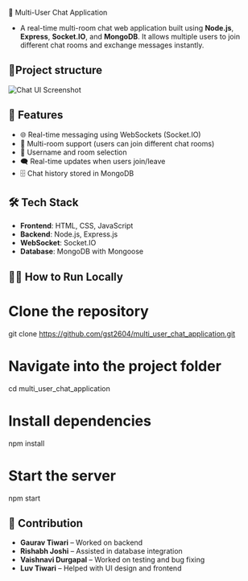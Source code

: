 💬 Multi-User Chat Application

- A real-time multi-room chat web application built using **Node.js**, **Express**, **Socket.IO**, and **MongoDB**. It allows multiple users to join different chat rooms and exchange messages instantly.

## 📁Project structure

![Chat UI Screenshot](Screenshot/chat_ui.png)


## 🚀 Features

- 🌐 Real-time messaging using WebSockets (Socket.IO)
- 👥 Multi-room support (users can join different chat rooms)
- 🧾 Username and room selection
- 🗨️ Real-time updates when users join/leave
- 🗄️ Chat history stored in MongoDB

## 🛠️ Tech Stack

- **Frontend**: HTML, CSS, JavaScript
- **Backend**: Node.js, Express.js
- **WebSocket**: Socket.IO
- **Database**: MongoDB with Mongoose

## 🧑‍💻 How to Run Locally

# Clone the repository
git clone https://github.com/gst2604/multi_user_chat_application.git

# Navigate into the project folder
cd multi_user_chat_application

# Install dependencies
npm install

# Start the server
npm start

## 🤝 Contribution

- **Gaurav Tiwari** – Worked on backend
- **Rishabh Joshi** – Assisted in database integration
- **Vaishnavi Durgapal** – Worked on testing and bug fixing
- **Luv Tiwari** – Helped with UI design and frontend
